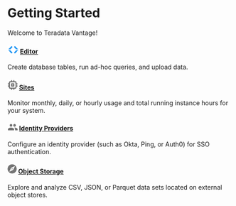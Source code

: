 # Getting Started

Welcome to Teradata Vantage!

#### ![Editor](../Images/editor-icn-overview.png) [Editor](../Editor/Editor-Overview-GS.md)

Create database tables, run ad-hoc queries, and upload data.
    
#### ![Sites](../Images/cov-icon-sites.png) [Sites](../Sites/Sites-Overview-GS.md)

Monitor monthly, daily, or hourly usage and total running instance hours for your system.
  
#### ![Identity Providers](../Images/cov-icon-identity.png) [Identity Providers](../IdentityProviders/Identity-Providers-Configure.md)

Configure an identity provider (such as Okta, Ping, or Auth0) for SSO authentication.

#### ![Object Storage](../Images/object-icn-storage.png) [Object Storage](../ObjectStorage/Object-Storage-Overview-GS.md)

Explore and analyze CSV, JSON, or Parquet data sets located on external object stores. 


